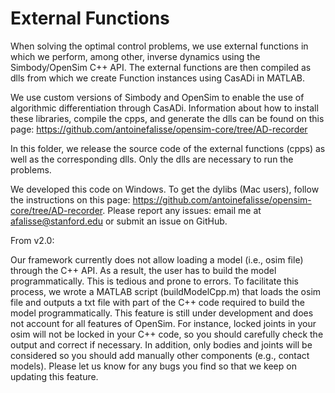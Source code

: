 External Functions
==================

When solving the optimal control problems, we use external functions in which
we perform, among other, inverse dynamics using the Simbody/OpenSim C++ API.
The external functions are then compiled as dlls from which we create Function instances 
using CasADi in MATLAB. 

We use custom versions of Simbody and OpenSim to enable the use of algorithmic
differentiation through CasADi. Information about how to install these libraries, compile
the cpps, and generate the dlls can be found on this page: https://github.com/antoinefalisse/opensim-core/tree/AD-recorder

In this folder, we release the source code of the external functions (cpps)
as well as the corresponding dlls. Only the dlls are necessary to run the problems.

We developed this code on Windows. To get the dylibs (Mac users), follow the instructions on this page:
https://github.com/antoinefalisse/opensim-core/tree/AD-recorder. Please report any issues: email me at
afalisse@stanford.edu or submit an issue on GitHub.

From v2.0:

Our framework currently does not allow loading a model (i.e., osim file) through the C++ API.
As a result, the user has to build the model programmatically. This is tedious and prone to errors.
To facilitate this process, we wrote a MATLAB script (buildModelCpp.m) that loads the osim file and outputs
a txt file with part of the C++ code required to build the model programmatically. This feature is still under
development and does not account for all features of OpenSim. For instance, locked joints in your osim will not be locked
in your C++ code, so you should carefully check the output and correct if necessary. In addition, only bodies and joints
will be considered so you should add manually other components (e.g., contact models). Please let us know for any bugs you
find so that we keep on updating this feature.
 